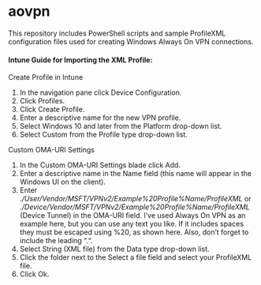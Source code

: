 # aovpn

This repository includes PowerShell scripts and sample ProfileXML configuration files used for creating Windows Always On VPN connections.


#### Intune Guide for Importing the XML Profile:

Create Profile in Intune
1. In the navigation pane click Device Configuration.
2. Click Profiles.
3. Click Create Profile.
4. Enter a descriptive name for the new VPN profile.
5. Select Windows 10 and later from the Platform drop-down list.
6. Select Custom from the Profile type drop-down list.

Custom OMA-URI Settings
1. In the Custom OMA-URI Settings blade click Add.
2. Enter a descriptive name in the Name field (this name will appear in the Windows UI on the client).
3. Enter _./User/Vendor/MSFT/VPNv2/Example%20Profile%Name/ProfileXML_ or _./Device/Vendor/MSFT/VPNv2/Example%20Profile%Name/ProfileXML_ (Device Tunnel)
in the OMA-URI field. I’ve used Always On VPN as an example here, but you can use any text you like. If it includes spaces they must be escaped using %20, as shown here. Also, don’t forget to include the leading “.“.
4. Select String (XML file) from the Data type drop-down list.
5. Click the folder next to the Select a file field and select your ProfileXML file.
6. Click Ok.
